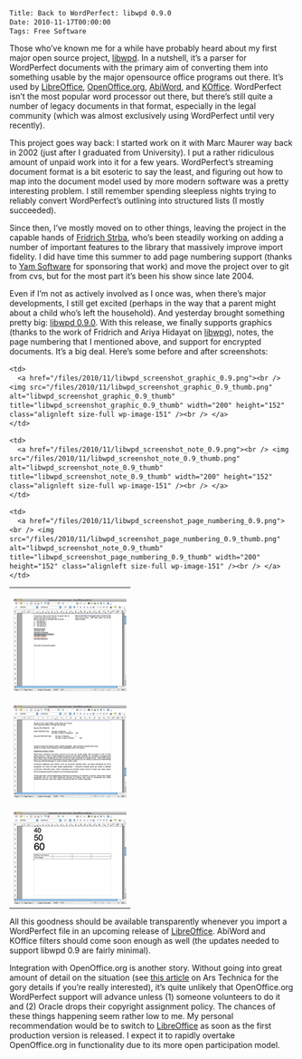     Title: Back to WordPerfect: libwpd 0.9.0
    Date: 2010-11-17T00:00:00
    Tags: Free Software


Those who&#8217;ve known me for a while have probably heard about my first major open source project, [libwpd][1]. In a nutshell, it&#8217;s a parser for WordPerfect documents with the primary aim of converting them into something usable by the major opensource office programs out there. It&#8217;s used by [LibreOffice][2], [OpenOffice.org][3], [AbiWord][4], and [KOffice][5]. WordPerfect isn&#8217;t the most popular word processor out there, but there&#8217;s still quite a number of legacy documents in that format, especially in the legal community (which was almost exclusively using WordPerfect until very recently).

This project goes way back: I started work on it with Marc Maurer way back in 2002 (just after I graduated from University). I put a rather ridiculous amount of unpaid work into it for a few years. WordPerfect&#8217;s streaming document format is a bit esoteric to say the least, and figuring out how to map into the document model used by more modern software was a pretty interesting problem. I still remember spending sleepless nights trying to reliably convert WordPerfect&#8217;s outlining into structured lists (I mostly succeeded).

Since then, I&#8217;ve mostly moved on to other things, leaving the project in the capable hands of [Fridrich Strba][6], who&#8217;s been steadily working on adding a number of important features to the library that massively improve import fidelity. I did have time this summer to add page numbering support (thanks to [Yam Software][7] for sponsoring that work) and move the project over to git from cvs, but for the most part it&#8217;s been his show since late 2004.

Even if I&#8217;m not as actively involved as I once was, when there&#8217;s major developments, I still get excited (perhaps in the way that a parent might about a child who&#8217;s left the household). And yesterday brought something pretty big: [libwpd 0.9.0][8]. With this release, we finally supports graphics (thanks to the work of Fridrich and Ariya Hidayat on [libwpg][9]), notes, the page numbering that I mentioned above, and support for encrypted documents. It&#8217;s a big deal. Here&#8217;s some before and after screenshots:

<table>
  <tr>
    <td>
      <a href="/files/2010/11/libwpd_screenshot_graphic_0.8.png"><br /> <img src="/files/2010/11/libwpd_screenshot_graphic_0.8_thumb.png" alt="libwpd_screenshot_graphic_0.8_thumb" title="libwpd_screenshot_graphic_0.8_thumb" width="200" height="163" class="alignleft size-full wp-image-148" /></a>
    </td>
    
    <td>
      <a href="/files/2010/11/libwpd_screenshot_graphic_0.9.png"><br /> <img src="/files/2010/11/libwpd_screenshot_graphic_0.9_thumb.png" alt="libwpd_screenshot_graphic_0.9_thumb" title="libwpd_screenshot_graphic_0.9_thumb" width="200" height="152" class="alignleft size-full wp-image-151" /><br /> </a>
    </td>
  </tr>
  
  <tr>
    <td>
      <a href="/files/2010/11/libwpd_screenshot_note_0.8.png"><br /> <img src="/files/2010/11/libwpd_screenshot_note_0.8_thumb.png" alt="libwpd_screenshot_note_0.8_thumb" title="libwpd_screenshot_note_0.8_thumb" width="200" height="163" class="alignleft size-full wp-image-148" /></a>
    </td>
    
    <td>
      <a href="/files/2010/11/libwpd_screenshot_note_0.9.png"><br /> <img src="/files/2010/11/libwpd_screenshot_note_0.9_thumb.png" alt="libwpd_screenshot_note_0.9_thumb" title="libwpd_screenshot_note_0.9_thumb" width="200" height="152" class="alignleft size-full wp-image-151" /><br /> </a>
    </td>
  </tr>
  
  <tr>
    <td>
      <a href="/files/2010/11/libwpd_screenshot_page_numbering_0.8.png"><br /> <img src="/files/2010/11/libwpd_screenshot_page_numbering_0.8_thumb.png" alt="libwpd_screenshot_page_numbering_0.8_thumb" title="libwpd_screenshot_page_numbering_0.8_thumb" width="200" height="163" class="alignleft size-full wp-image-148" /></a>
    </td>
    
    <td>
      <a href="/files/2010/11/libwpd_screenshot_page_numbering_0.9.png"><br /> <img src="/files/2010/11/libwpd_screenshot_page_numbering_0.9_thumb.png" alt="libwpd_screenshot_note_0.9_thumb" title="libwpd_screenshot_page_numbering_0.9_thumb" width="200" height="152" class="alignleft size-full wp-image-151" /><br /> </a>
    </td>
  </tr>
</table>

All this goodness should be available transparently whenever you import a WordPerfect file in an upcoming release of [LibreOffice][2]. AbiWord and KOffice filters should come soon enough as well (the updates needed to support libwpd 0.9 are fairly minimal). 

Integration with OpenOffice.org is another story. Without going into great amount of detail on the situation (see [this article][10] on Ars Technica for the gory details if you&#8217;re really interested), it&#8217;s quite unlikely that OpenOffice.org WordPerfect support will advance unless (1) someone volunteers to do it and (2) Oracle drops their copyright assignment policy. The chances of these things happening seem rather low to me. My personal recommendation would be to switch to [LibreOffice][2] as soon as the first production version is released. I expect it to rapidly overtake OpenOffice.org in functionality due to its more open participation model.

 [1]: http://libwpd.sourceforge.net
 [2]: http://libreoffice.org
 [3]: http://openoffice.org
 [4]: http://abisource.com
 [5]: http://koffice.org
 [6]: http://fridrich.blogspot.com
 [7]: http://www.yamsoftware.com
 [8]: http://libwpd.sourceforge.net/news.html
 [9]: http://libwpg.sourceforge.net
 [10]: http://arstechnica.com/open-source/news/2010/09/document-foundation-forks-openofficeorg-to-liberate-it-from-oracle.ars